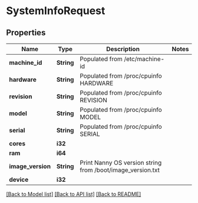 # SystemInfoRequest

## Properties

Name | Type | Description | Notes
------------ | ------------- | ------------- | -------------
**machine_id** | **String** | Populated from /etc/machine-id | 
**hardware** | **String** | Populated from /proc/cpuinfo HARDWARE | 
**revision** | **String** | Populated from /proc/cpuinfo REVISION | 
**model** | **String** | Populated from /proc/cpuinfo MODEL | 
**serial** | **String** | Populated from /proc/cpuinfo SERIAL | 
**cores** | **i32** |  | 
**ram** | **i64** |  | 
**image_version** | **String** | Print Nanny OS version string from /boot/image_version.txt | 
**device** | **i32** |  | 

[[Back to Model list]](../README.md#documentation-for-models) [[Back to API list]](../README.md#documentation-for-api-endpoints) [[Back to README]](../README.md)


